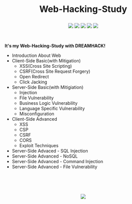# <p align="center">Web-Hacking-Study</p>

<p align="center">
<img src="https://img.shields.io/badge/PYTHON-0696D7?style=for-the-badge&logo=Python&logoColor=yellow"> <img src="https://img.shields.io/badge/HTML-E34F26?style=for-the-badge&logo=HTML5&logoColor=white"> <img src="https://img.shields.io/badge/JavaScript-F7DF1E?style=for-the-badge&logo=JavaScript&logoColor=black"> <img src="https://img.shields.io/badge/MySQL-4479A1?style=for-the-badge&logo=MySQL&logoColor=black"> <img src="https://img.shields.io/badge/PHP-000000?style=for-the-badge&logo=PhpStorm&logoColor=white">
</p>
<br/>

__It's my Web-Hacking-Study with DREAMHACK!__
- Introduction About Web
- Client-Side Basic(with Mitigation)
  - XSS(Cross Site Scripting)
  - CSRF(Cross Site Request Forgery)
  - Open Redirect
  - Click Jacking
- Server-Side Basic(with Mitigiation)
  - Injection
  - File Vulnerability
  - Business Logic Vulnerability
  - Language Specific Vulnerability
  - Misconfiguration
- Client-Side Advanced
  - XSS
  - CSP
  - CSRF
  - CORS
  - Exploit Techniques
- Server-Side Advaced - SQL Injection
- Server-Side Advanced - NoSQL
- Server-Side Advanced - Command Injection
- Server-Side Advanced - File Vulnerability
<br/>
<br/>
<br/>
<p align="center">
<img src="https://github-readme-stats.vercel.app/api?username=Jinseop-Sim&show_icons=true&theme=gruvbox&hide=["issues"]">
</p>
